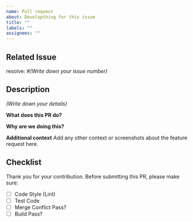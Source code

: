```yaml
---
name: Pull request
about: Developthing for this issue
title: ""
labels: ""
assignees: ""
---
```


## Related Issue

resolve: #_(Write down your issue number)_

## Description

_(Write down your details)_

**What does this PR do?**

**Why are we doing this?**

**Additional context**
Add any other context or screenshots about the feature request here.

## Checklist

Thank you for your contribution.
Before submitting this PR, please make sure:

-   [ ] Code Style (Lint)
-   [ ] Test Code
-   [ ] Merge Conflict Pass?
-   [ ] Build Pass?
